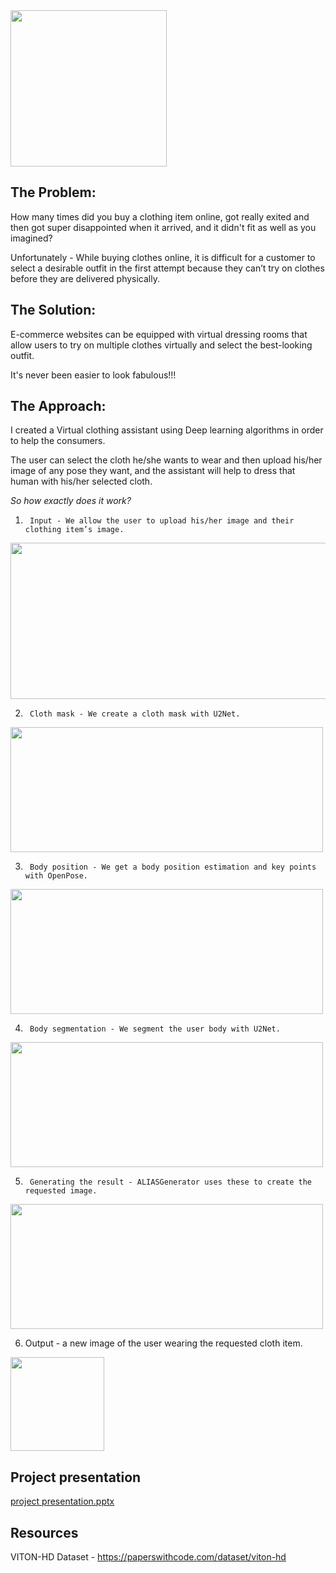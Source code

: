 <img src="https://user-images.githubusercontent.com/84031027/235169420-40efb062-281d-47a5-b4c5-0e07b14aab5b.png" width="250" height="250">


## The Problem:

How many times did you buy a clothing item online, got really exited and then got super disappointed when it arrived, and it didn't fit as well as you imagined?

Unfortunately - While buying clothes online, it is difficult for a customer to select a desirable outfit in the first attempt because they can’t try on clothes before they are delivered physically.


## The Solution:

E-commerce websites can be equipped with virtual dressing rooms that allow users to try on multiple clothes virtually and select the best-looking outfit.

It's never been easier to look fabulous!!!


## The Approach:

I created a Virtual clothing assistant using Deep learning algorithms in order to help the consumers.

The user can select the cloth he/she wants to wear and then upload his/her image of any pose they want, and the assistant will help to dress that human with his/her selected cloth.


*So how exactly does it work?*
1.  	Input - We allow the user to upload his/her image and their clothing item’s image. 

<img src="https://user-images.githubusercontent.com/84031027/235174964-bdeb18cb-8ff8-44e4-b172-d5b589110979.png" width="600" height="250">

2.  	Cloth mask - We create a cloth mask with U2Net. 

<img src="https://user-images.githubusercontent.com/84031027/235325761-4e6dfaa7-6e75-4e2a-956a-55f27ab06d95.png" width="500" height="200">


3.  	Body position - We get a body position estimation and key points with OpenPose.

<img src="https://user-images.githubusercontent.com/84031027/235325802-be6a51e9-ba36-4dc9-be24-8ad26410d4f1.png" width="500" height="200">

</p>

4.  	Body segmentation - We segment the user body with U2Net.

<img src="https://user-images.githubusercontent.com/84031027/235325828-228be887-f96d-4d64-97f1-27db43ba1156.png" width="500" height="200">


5.  	Generating the result - ALIASGenerator uses these to create the requested image.

<img src="https://user-images.githubusercontent.com/84031027/235325853-24748a7d-3db6-47f8-8aa0-7ed0ba804328.png" width="500" height="200">

6.    Output - a new image of the user wearing the requested cloth item.

<img src="https://user-images.githubusercontent.com/84031027/235325952-43226aa0-21bf-4a6c-b73d-8d0d643e5bd2.png" width="150" height="150">


## Project presentation

[project presentation.pptx](https://github.com/shirsneh/virtual_clothes_try_on_assistant/files/11360128/project.presentation.pptx)


## Resources

VITON-HD Dataset - https://paperswithcode.com/dataset/viton-hd


